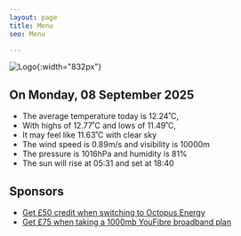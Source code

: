```yaml
---
layout: page
title: Menu
seo: Menu

---
```


![Logo](/images/logo.jpg){:width="832px"}

<!-- weather_marker starts -->
## On Monday, 08 September 2025

- The average temperature today is 12.24˚C,
- With highs of 12.77˚C and lows of 11.49˚C,
- It may feel like 11.63˚C with clear sky
- The wind speed is 0.89m/s and visibility is 10000m
- The pressure is 1016hPa and humidity is 81%
- The sun will rise at 05:31 and set at 18:40

<!-- weather_marker ends -->

## Sponsors

- [Get £50 credit when switching to Octopus Energy](https://bit.ly/3oD1nnS)
- [Get £75 when taking a 1000mb YouFibre broadband plan](https://aklam.io/91zWhU?)
